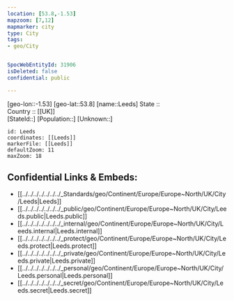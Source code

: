 ```yaml
---
location: [53.8,-1.53] 
mapzoom: [7,12] 
mapmarker: city 
type: City
tags:
- geo/City


SpocWebEntityId: 31906
isDeleted: false
confidential: public

---
```

[geo-lon::-1.53] 
[geo-lat::53.8] 
[name::Leeds] 
State ::  
Country :: [[UK]]  
[StateId::] 
[Population::] 
[Unknown::] 


```leaflet
id: Leeds
coordinates: [[Leeds]] 
markerFile: [[Leeds]] 
defaultZoom: 11 
maxZoom: 18
```


## Confidential Links & Embeds: 
- [[../../../../../../../_Standards/geo/Continent/Europe/Europe~North/UK/City/Leeds|Leeds]] 
- [[../../../../../../../_public/geo/Continent/Europe/Europe~North/UK/City/Leeds.public|Leeds.public]] 
- [[../../../../../../../_internal/geo/Continent/Europe/Europe~North/UK/City/Leeds.internal|Leeds.internal]] 
- [[../../../../../../../_protect/geo/Continent/Europe/Europe~North/UK/City/Leeds.protect|Leeds.protect]] 
- [[../../../../../../../_private/geo/Continent/Europe/Europe~North/UK/City/Leeds.private|Leeds.private]] 
- [[../../../../../../../_personal/geo/Continent/Europe/Europe~North/UK/City/Leeds.personal|Leeds.personal]] 
- [[../../../../../../../_secret/geo/Continent/Europe/Europe~North/UK/City/Leeds.secret|Leeds.secret]] 
